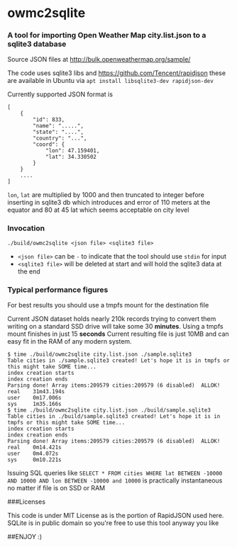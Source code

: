 # owmc2sqlite 

### A tool for importing Open Weather Map  city.list.json to a sqlite3 database

Source JSON files at http://bulk.openweathermap.org/sample/

The code uses sqlite3 libs and https://github.com/Tencent/rapidjson these are available in Ubuntu via `apt install libsqlite3-dev rapidjson-dev`

Currently supported JSON format is 

```
[
    {
        "id": 833,
        "name": ".....",
        "state": "....",
        "country": "...",
        "coord": {
            "lon": 47.159401,
            "lat": 34.330502
        }
    }
	....
]
```

`lon`, `lat` are multiplied by 1000 and then truncated to integer before inserting in sqlite3 db which introduces and error of 110 meters at the equator and 80 at 45 lat which seems acceptable on city level

### Invocation

`./build/owmc2sqlite <json file> <sqlite3 file>`

* `<json file>` can be `-` to indicate that the tool should use `stdin` for input
* `<sqlite3 file>` will be deleted at start and will hold the sqlite3 data at the end

### Typical performance figures

For best results you should use a tmpfs mount for the destination file

Current JSON dataset holds nearly 210k records trying to convert them writing on a standard SSD drive will take some 30 **minutes**. Using a tmpfs mount finishes in just 15 **seconds** Current resulting file is just 10MB and can easy fit in the RAM of any modern system.

```
$ time ./build/owmc2sqlite city.list.json ./sample.sqlite3
Table cities in ./sample.sqlite3 created! Let's hope it is in tmpfs or this might take SOME time...
index creation starts
index creation ends
Parsing done! Array items:209579 cities:209579 (6 disabled)  ALLOK!
real    31m43.194s
user    0m17.006s
sys     1m35.166s
$ time ./build/owmc2sqlite city.list.json ./build/sample.sqlite3
Table cities in ./build/sample.sqlite3 created! Let's hope it is in tmpfs or this might take SOME time...
index creation starts
index creation ends
Parsing done! Array items:209579 cities:209579 (6 disabled)  ALLOK!
real    0m14.421s
user    0m4.072s
sys     0m10.221s
```
Issuing SQL queries like `SELECT * FROM cities WHERE lat BETWEEN -10000 AND 10000 AND lon BETWEEN -10000 and 10000` is practically instantaneous no matter if file is on SSD or RAM


###Licenses

This code is under MIT License as is the portion of RapidJSON used here. SQLite is in public domain so you're free to use this tool anyway you like


##ENJOY :)